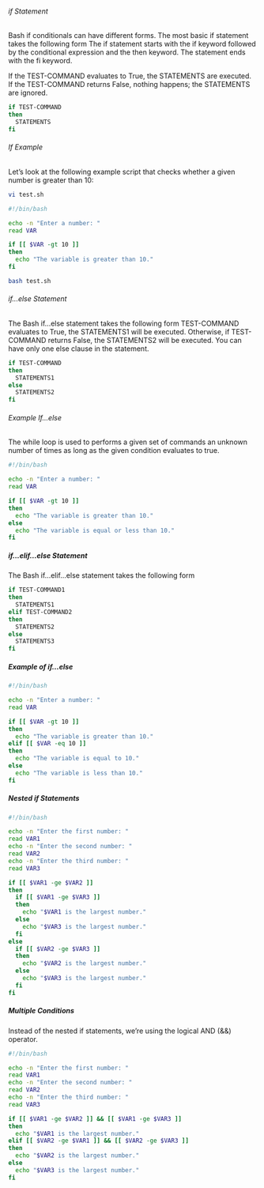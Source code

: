 ###### if Statement
Bash if conditionals can have different forms. The most basic if statement takes the following form
The if statement starts with the if keyword followed by the conditional expression and the then keyword. The statement ends with the fi keyword.

If the TEST-COMMAND evaluates to True, the STATEMENTS are executed. If the TEST-COMMAND returns False, nothing happens; the STATEMENTS are ignored.

``````sh
if TEST-COMMAND
then
  STATEMENTS
fi

``````
###### If Example
Let’s look at the following example script that checks whether a given number is greater than 10:
``````sh
vi test.sh

#!/bin/bash

echo -n "Enter a number: "
read VAR

if [[ $VAR -gt 10 ]]
then
  echo "The variable is greater than 10."
fi

bash test.sh
``````
###### if...else Statement
The Bash if...else statement takes the following form
TEST-COMMAND evaluates to True, the STATEMENTS1 will be executed. Otherwise, if TEST-COMMAND returns False, 
the STATEMENTS2 will be executed. You can have only one else clause in the statement.

``````sh
if TEST-COMMAND
then
  STATEMENTS1
else
  STATEMENTS2
fi

``````
###### Example If...else
The while loop is used to performs a given set of commands an unknown number of times as long as the given condition evaluates to true.

``````sh
#!/bin/bash

echo -n "Enter a number: "
read VAR

if [[ $VAR -gt 10 ]]
then
  echo "The variable is greater than 10."
else
  echo "The variable is equal or less than 10."
fi

``````
##### if...elif...else Statement
The Bash if...elif...else statement takes the following form
``````sh
if TEST-COMMAND1
then
  STATEMENTS1
elif TEST-COMMAND2
then
  STATEMENTS2
else
  STATEMENTS3
fi

``````
##### Example of if...else
``````sh
#!/bin/bash

echo -n "Enter a number: "
read VAR

if [[ $VAR -gt 10 ]]
then
  echo "The variable is greater than 10."
elif [[ $VAR -eq 10 ]]
then
  echo "The variable is equal to 10."
else
  echo "The variable is less than 10."
fi

``````
##### Nested if Statements

``````sh
#!/bin/bash

echo -n "Enter the first number: "
read VAR1
echo -n "Enter the second number: "
read VAR2
echo -n "Enter the third number: "
read VAR3

if [[ $VAR1 -ge $VAR2 ]]
then
  if [[ $VAR1 -ge $VAR3 ]]
  then
    echo "$VAR1 is the largest number."
  else
    echo "$VAR3 is the largest number."
  fi
else
  if [[ $VAR2 -ge $VAR3 ]]
  then
    echo "$VAR2 is the largest number."
  else
    echo "$VAR3 is the largest number."
  fi
fi

``````
##### Multiple Conditions
Instead of the nested if statements, we’re using the logical AND (&&) operator.

``````sh
#!/bin/bash

echo -n "Enter the first number: "
read VAR1
echo -n "Enter the second number: "
read VAR2
echo -n "Enter the third number: "
read VAR3

if [[ $VAR1 -ge $VAR2 ]] && [[ $VAR1 -ge $VAR3 ]]
then
  echo "$VAR1 is the largest number."
elif [[ $VAR2 -ge $VAR1 ]] && [[ $VAR2 -ge $VAR3 ]]
then
  echo "$VAR2 is the largest number."
else
  echo "$VAR3 is the largest number."
fi

``````
``````sh


``````
